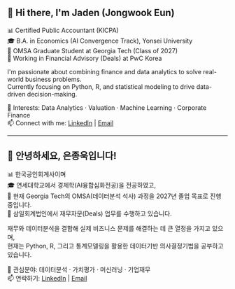## 👋 Hi there, I'm Jaden (Jongwook Eun)

📊 Certified Public Accountant (KICPA)  
🎓 B.A. in Economics (AI Convergence Track), Yonsei University  
📘 OMSA Graduate Student at Georgia Tech (Class of 2027)  
💼 Working in Financial Advisory (Deals) at PwC Korea  

I'm passionate about combining finance and data analytics to solve real-world business problems.  
Currently focusing on Python, R, and statistical modeling to drive data-driven decision-making.

🔎 Interests: Data Analytics · Valuation · Machine Learning · Corporate Finance  
📫 Connect with me: [LinkedIn](https://www.linkedin.com/in/eunjongwook) | [Email](mailto:eunjongwook@gmail.com)

---

## 👋 안녕하세요, 은종욱입니다!

📊 한국공인회계사이며  
🎓 연세대학교에서 경제학(AI융합심화전공)을 전공하였고,  
📘 현재 Georgia Tech의 OMSA(데이터분석 석사) 과정을 2027년 졸업 목표로 진행 중입니다.  
💼 삼일회계법인에서 재무자문(Deals) 업무를 수행하고 있습니다.  

재무와 데이터분석을 결합해 실제 비즈니스 문제를 해결하는 데 큰 열정을 가지고 있으며,  
현재는 Python, R, 그리고 통계모델링을 활용한 데이터기반 의사결정기법을 공부하고 있습니다.

🔎 관심분야: 데이터분석 · 가치평가 · 머신러닝 · 기업재무  
📫 연락하기: [LinkedIn](https://www.linkedin.com/in/eunjongwook) | [Email](mailto:eunjongwook@gmail.com)
